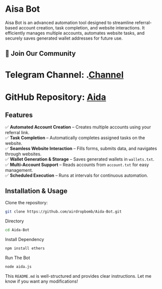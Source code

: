 # Aisa Bot  

Aisa Bot is an advanced automation tool designed to streamline referral-based account creation, task completion, and website interactions. It efficiently manages multiple accounts, automates website tasks, and securely saves generated wallet addresses for future use.  
## 📢 Join Our Community

# Telegram Channel: .[Channel](https://t.me/airdropbombnode)
# GitHub Repository: [Aida](https://github.com/airdropbom/Aida-Bot.git)

## Features  
✅ **Automated Account Creation** – Creates multiple accounts using your referral link.  
✅ **Task Completion** – Automatically completes assigned tasks on the website.  
✅ **Seamless Website Interaction** – Fills forms, submits data, and navigates through websites.  
✅ **Wallet Generation & Storage** – Saves generated wallets in `wallets.txt`.  
✅ **Multi-Account Support** – Reads accounts from `account.txt` for easy management.  
✅ **Scheduled Execution** – Runs at intervals for continuous automation.  

## Installation & Usage  

Clone the repository:  
```sh
git clone https://github.com/airdropbomb/Aida-Bot.git
```
Directory 
```sh
cd Aida-Bot
```

Install Dependency 
```sh
npm install ethers
```
Run The Bot
```sh
node aida.js
```

This `README.md` is well-structured and provides clear instructions. Let me know if you want any modifications!
